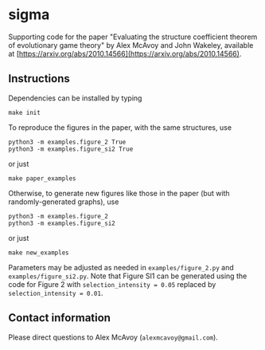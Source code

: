 # sigma

Supporting code for the paper "Evaluating the structure coefficient theorem of evolutionary game theory" by Alex McAvoy and John Wakeley, available at [https://arxiv.org/abs/2010.14566](https://arxiv.org/abs/2010.14566).

## Instructions

Dependencies can be installed by typing

	make init
	
To reproduce the figures in the paper, with the same structures, use


	python3 -m examples.figure_2 True
	python3 -m examples.figure_si2 True
	
or just

	make paper_examples
	
Otherwise, to generate new figures like those in the paper (but with randomly-generated graphs), use

	python3 -m examples.figure_2
	python3 -m examples.figure_si2
	
or just

	make new_examples
	
Parameters may be adjusted as needed in `examples/figure_2.py` and `examples/figure_si2.py`. Note that Figure SI1 can be generated using the code for Figure 2 with `selection_intensity = 0.05` replaced by `selection_intensity = 0.01`.
	
## Contact information

Please direct questions to Alex McAvoy (`alexmcavoy@gmail.com`).
